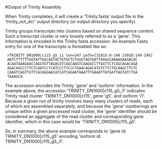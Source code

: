 #Output of Trinity Assembly

When Trinity completes, it will create a 'Trinity.fasta' output file in the 'trinity_out_dir/' output directory (or output directory you specify).  

Trinity groups transcripts into clusters based on shared sequence content. Such a transcript cluster is very loosely referred to as a 'gene'. This information is encoded in the Trinity fasta accession.  An example Fasta entry for one of the transcripts is formatted like so:

     >TRINITY_DN1000|c115_g5_i1 len=247 path=[31015:0-148 23018:149-246]
     AATCTTTTTTGGTATTGGCAGTACTGTGCTCTGGGTAGTGATTAGGGCAAAAGAAGACAC
     ACAATAAAGAACCAGGTGTTAGACGTCAGCAAGTCAAGGCCTTGGTTCTCAGCAGACAGA
     AGACAGCCCTTCTCAATCCTCATCCCTTCCCTGAACAGACATGTCTTCTGCAAGCTTCTC
     CAAGTCAGTTGTTCACAGGAACATCATCAGAATAAATTTGAAATTATGATTAGTATCTGA
     TAAAGCA

The accession encodes the Trinity 'gene' and 'isoform' information. In the example above, the accession 'TRINITY_DN1000|c115_g5_i1' indicates Trinity read cluster 'TRINITY_DN1000|c115', gene 'g5', and isoform 'i1'.  Because a given run of trinity involves many many clusters of reads, each of which are assembled separately, and because the 'gene' numberings are unique within a given processed read cluster, the 'gene' identifier should be considered an aggregate of the read cluster and corresponding gene identifier, which in this case would be 'TRINITY_DN1000|c115_g5'.

So, in summary, the above example corresponds to 'gene id: TRINITY_DN1000|c115_g5' encoding 'isoform id: TRINITY_DN1000|c115_g5_i1'.

